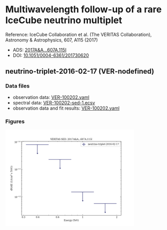 # Multiwavelength follow-up of a rare IceCube neutrino multiplet

Reference:
IceCube Collaboration et al. (The VERITAS Collaboration), Astronomy & Astrophysics, 607, A115 (2017)

- ADS: [2017A&A...607A.115I](http://adsabs.harvard.edu/abs/2017A&A...607A.115I)
- DOI: [10.1051/0004-6361/201730620](https://doi.org/10.1051/0004-6361/201730620)

## neutrino-triplet-2016-02-17 (VER-nodefined)
### Data files

- observation data: [VER-100202.yaml](VER-100202.yaml)
- spectral data: [VER-100202-sed-1.ecsv](VER-100202-sed-1.ecsv)
- observation data and fit results: [VER-100202.yaml](VER-100202.yaml)


### Figures

<img src="figures/2017A&A...607A.115I-VER-100202-1-sed.png" alt="drawing" width="400"/>
